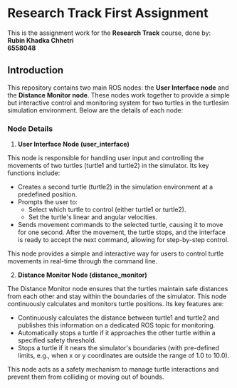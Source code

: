 # Research Track First Assignment

This is the assignment work for the **Research Track** course, done by: <br>
**Rubin Khadka Chhetri**<br>
**6558048**<br>

## Introduction

This repository contains two main ROS nodes: the **User Interface node** and the **Distance Monitor node**. These nodes work together to provide a simple but interactive control and monitoring system for two turtles in the turtlesim simulation environment. Below are the details of each node: <br>

### Node Details

1. **User Interface Node (user_interface)**

This node is responsible for handling user input and controlling the movements of two turtles (turtle1 and turtle2) in the simulator. Its key functions include:<br>

-  Creates a second turtle (turtle2) in the simulation environment at a predefined position.
-  Prompts the user to:
   -  Select which turtle to control (either turtle1 or turtle2).
   -  Set the turtle's linear and angular velocities.
-  Sends movement commands to the selected turtle, causing it to move for one second. After the movement, the turtle stops, and the interface is ready to accept the next command, allowing for step-by-step control.

This node provides a simple and interactive way for users to control turtle movements in real-time through the command line.

2. **Distance Monitor Node (distance_monitor)**

The Distance Monitor node ensures that the turtles maintain safe distances from each other and stay within the boundaries of the simulator. This node continuously calculates and monitors turtle positions. Its key features are:<br>

-  Continuously calculates the distance between turtle1 and turtle2 and publishes this information on a dedicated ROS topic for monitoring.
-  Automatically stops a turtle if it approaches the other turtle within a specified safety threshold.
-  Stops a turtle if it nears the simulator's boundaries (with pre-defined limits, e.g., when x or y coordinates are outside the range of 1.0 to 10.0).

This node acts as a safety mechanism to manage turtle interactions and prevent them from colliding or moving out of bounds.
